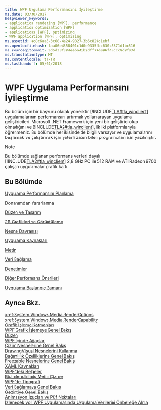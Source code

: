 ```yaml
---
title: WPF Uygulama Performansını İyileştirme
ms.date: 03/30/2017
helpviewer_keywords:
- application rendering [WPF], performance
- application optimization [WPF]
- applications [WPF], optimizing
- WPF application [WPF], optimizing
ms.assetid: ac8c6aa3-3c68-4a24-9827-3b6c829c1ebf
ms.openlocfilehash: faa06e4558401c1d0e9335fbc630c5371d1bc516
ms.sourcegitcommit: 3d5d33f384eeba41b2dff79d096f47ccc8d8f03d
ms.translationtype: MT
ms.contentlocale: tr-TR
ms.lasthandoff: 05/04/2018
---
```

# <a name="optimizing-wpf-application-performance"></a>WPF Uygulama Performansını İyileştirme
Bu bölüm için bir başvuru olarak yöneliktir [!INCLUDE[TLA#tla_winclient](../../../../includes/tlasharptla-winclient-md.md)] uygulamalarının performansını artırmak yolları arayan uygulama geliştiricileri. Microsoft .NET Framework için yeni bir geliştirici olup olmadığını ve [!INCLUDE[TLA2#tla_winclient](../../../../includes/tla2sharptla-winclient-md.md)], ilk iki platformlarıyla öğrenmeniz. Bu bölümde her ikisinde de bilgili varsayar ve uygulamalarını başlamak ve çalıştırmak için yeterli zaten bilen programcıları için yazılmıştır.  
  
> [!NOTE]
>  Bu bölümde sağlanan performans verileri dayalı [!INCLUDE[TLA2#tla_winclient](../../../../includes/tla2sharptla-winclient-md.md)] 2,8 GHz PC ile 512 RAM ve ATI Radeon 9700 çalışan uygulamalar grafik kartı.  
  
## <a name="in-this-section"></a>Bu Bölümde  
 [Uygulama Performansını Planlama](../../../../docs/framework/wpf/advanced/planning-for-application-performance.md)  
  
 [Donanımdan Yararlanma](../../../../docs/framework/wpf/advanced/optimizing-performance-taking-advantage-of-hardware.md)  
  
 [Düzen ve Tasarım](../../../../docs/framework/wpf/advanced/optimizing-performance-layout-and-design.md)  
  
 [2B Grafikleri ve Görüntüleme](../../../../docs/framework/wpf/advanced/optimizing-performance-2d-graphics-and-imaging.md)  
  
 [Nesne Davranışı](../../../../docs/framework/wpf/advanced/optimizing-performance-object-behavior.md)  
  
 [Uygulama Kaynakları](../../../../docs/framework/wpf/advanced/optimizing-performance-application-resources.md)  
  
 [Metin](../../../../docs/framework/wpf/advanced/optimizing-performance-text.md)  
  
 [Veri Bağlama](../../../../docs/framework/wpf/advanced/optimizing-performance-data-binding.md)  
  
 [Denetimler](../../../../docs/framework/wpf/advanced/optimizing-performance-controls.md)  
  
 [Diğer Performans Önerileri](../../../../docs/framework/wpf/advanced/optimizing-performance-other-recommendations.md)  
  
 [Uygulama Başlangıç Zamanı](../../../../docs/framework/wpf/advanced/application-startup-time.md)  
  
## <a name="see-also"></a>Ayrıca Bkz.  
 <xref:System.Windows.Media.RenderOptions>  
 <xref:System.Windows.Media.RenderCapability>  
 [Grafik İşleme Katmanları](../../../../docs/framework/wpf/advanced/graphics-rendering-tiers.md)  
 [WPF Grafik İşlemeye Genel Bakış](../../../../docs/framework/wpf/graphics-multimedia/wpf-graphics-rendering-overview.md)  
 [Düzen](../../../../docs/framework/wpf/advanced/layout.md)  
 [WPF İçinde Ağaçlar](../../../../docs/framework/wpf/advanced/trees-in-wpf.md)  
 [Çizim Nesnelerine Genel Bakış](../../../../docs/framework/wpf/graphics-multimedia/drawing-objects-overview.md)  
 [DrawingVisual Nesnelerini Kullanma](../../../../docs/framework/wpf/graphics-multimedia/using-drawingvisual-objects.md)  
 [Bağımlılık Özelliklerine Genel Bakış](../../../../docs/framework/wpf/advanced/dependency-properties-overview.md)  
 [Freezable Nesnelerine Genel Bakış](../../../../docs/framework/wpf/advanced/freezable-objects-overview.md)  
 [XAML Kaynakları](../../../../docs/framework/wpf/advanced/xaml-resources.md)  
 [WPF'deki Belgeler](../../../../docs/framework/wpf/advanced/documents-in-wpf.md)  
 [Biçimlendirilmiş Metin Çizme](../../../../docs/framework/wpf/advanced/drawing-formatted-text.md)  
 [WPF'de Tipografi](../../../../docs/framework/wpf/advanced/typography-in-wpf.md)  
 [Veri Bağlamaya Genel Bakış](../../../../docs/framework/wpf/data/data-binding-overview.md)  
 [Gezintiye Genel Bakış](../../../../docs/framework/wpf/app-development/navigation-overview.md)  
 [Animasyon İpuçları ve Püf Noktaları](../../../../docs/framework/wpf/graphics-multimedia/animation-tips-and-tricks.md)  
 [İzlenecek yol: WPF Uygulamasında Uygulama Verilerini Önbelleğe Alma](../../../../docs/framework/wpf/advanced/walkthrough-caching-application-data-in-a-wpf-application.md)
